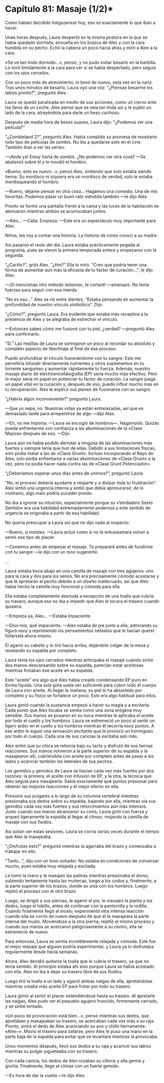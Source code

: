 
# Capítulo 81: Masaje (1/2)*


Como habían decidido holgazanear hoy, eso es exactamente lo que iban a hacer. 

Unas horas después, Laura despertó en la misma postura en la que se había quedado dormida, envuelta en los brazos de Alex y con la cara hundida en su pecho. Echó la cabeza un poco hacia atrás y miró a Alex a la cara.

«Se ve tan lindo dormido...», pensó, y no pudo evitar besarlo en la barbilla. Lo miró tímidamente a la cara para ver si se había despertado, pero seguía con los ojos cerrados.

Con un poco más de atrevimiento, lo besó de nuevo, esta vez en la nariz. Tras unos minutos de besarlo, Laura oyó una voz: "¿Piensas besarme los labios pronto?", preguntó Alex.

Laura se quedó paralizada en medio de sus acciones, como un ciervo ante los faros de un coche. Alex pensó que se veía tan linda así y le sujetó un lado de la cara, atrayéndola para darle un beso cariñoso.

Después de media hora de besos suaves, Laura dijo: "¿Podemos ver una película?"

"¿Zombieland 2?", preguntó Alex. Había cumplido su promesa de mostrarle todo tipo de películas de zombis. No iba a quedarse solo en el cine. También iban a ver las series.

—¡Anda ya! Estoy harta de zombis. ¿No podemos ver otra cosa? —Se abalanzó sobre él y le mordió el hombro.

«Bueno, esto es nuevo…», pensó Alex, sintiendo que solo estaba siendo tierna. Su mordisco ni siquiera era un mordisco de verdad, solo le estaba mordisqueando el hombro.

—Bueno, déjame pensar en otra cosa... Hagamos una comedia. Una de mis favoritas. Podemos pasar un buen rato viéndola también —le dijo Alex.

Pronto se formó una pantalla frente a la cama y las luces de la habitación se atenuaron mientras ambos se acurrucaban juntos.

—Alex... —Calla. Empieza. —Este era un espectáculo muy importante para Alex.

Niños, les voy a contar una historia. La historia de cómo conocí a su madre.

Así pasaron el resto del día. Laura estaba prácticamente pegada al programa, pues se vieron la primera temporada entera y empezaron con la segunda.

"¿Cariño?", gritó Alex. "¿Hm?" Ella lo miró. "Creo que podría tener una forma de aumentar aún más la eficacia de tu factor de curación...", le dijo Alex.

—¡Si mencionas otro método doloroso, te cortaré! —amenazó. No tenía fuerzas para seguir con esa mierda.

“No es eso…” Alex se rió entre dientes, “Estaba pensando en aumentar la profundidad de nuestro vínculo simbiótico”. Dijo.

"¿Cómo?", preguntó Laura. Era evidente que estaba más receptiva a la presencia de Alex y se alegraba de estrechar el vínculo.

—Entonces sabes cómo me fusioné con tu piel, ¿verdad? —preguntó Alex para confirmarlo.

“Sí.” Las mejillas de Laura se sonrojaron un poco al recordar su absoluto y completo aspecto de libertinaje al final de ese proceso.

Puedo profundizar el vínculo fusionándome con tu sangre. Esto me permitiría infundir directamente nutrientes y otros suplementos en tu torrente sanguíneo y aumentar rápidamente tu fuerza. Además, nuestro masaje diario de electroencefalografía (EP) sería mucho más efectivo. Pero lo mejor sería mi papel en potenciar tu factor de curación. La sangre juega un papel vital en la curación y, después de eso, puedo influir mucho más en tu recuperación. Alex le explicó sus planes de fusionarse con su sangre.

“¿Habría algún inconveniente?” preguntó Laura.

—Que yo sepa, no. Nuestras vidas ya están entrelazadas, así que es demasiado tarde para arrepentirse de algo —dijo Alex.

—Eh, no me importa. —Laura se encogió de hombros—. Hagámoslo. Quizás pueda enfrentarme con confianza a las abominaciones de la «Clase Mejora» después de eso. —Dijo.

Laura aún no había podido derrotar a ninguna de las abominaciones más fuertes y siempre tenía que huir de ellas. Debido a sus limitaciones físicas, solo podía matar a las de «Clase Grunt». Incluso incorporando el Rayo de Alex, solo podía enfrentarse a varias abominaciones de «Clase Grunt» a la vez, pero no podía hacer nada contra las de «Clase Grunt Potenciador».

“¿Deberíamos esperar unos días antes de unirnos?”, preguntó Laura.

“No, el proceso debería ayudarte a relajarte y a disipar toda tu frustración”. Alex sintió una urgencia interna y sintió que debía apresurarse; de ​​lo contrario, algo malo podría suceder pronto.

No iba a ignorar su intuición, especialmente porque su «Verdadero Sexto Sentido» era una habilidad extremadamente poderosa y este sentido de urgencia se originaba a partir de esa habilidad.

No quería preocupar a Laura así que no dijo nada al respecto.

—Bueno, si insistes. —Laura actuó como si no le entusiasmara volver a sentir ese tipo de placer.

—Cenemos antes de empezar el masaje. Te prepararé antes de fundirme con tu sangre —le dijo con un tono sugerente.

…

Laura estaba boca abajo en una camilla de masaje con tres agujeros: uno para la cara y dos para los senos. No era precisamente cómodo acostarse y que le apretaran el pecho debido a un diseño inadecuado, así que Alex había hecho la camilla muy funcional y cómoda para ella.

Ella estaba completamente desnuda a excepción de una toalla que cubría su trasero, aunque eso no iba a impedir que Alex le tocara el trasero cuando quisiera.

—Empieza ya, Alex… —Estaba impaciente.

—Dios mío, qué impaciente. —Alex estaba de pie junto a ella, admirando su figura sexy y reprimiendo los pensamientos nefastos que le hacían querer follársela ahora mismo.

Él agarró su cabello y lo tiró hacia arriba, dejándolo colgar de la mesa y revelando su espalda por completo.

Laura tenía los ojos cerrados mientras anticipaba el masaje cuando sintió dos manos descansando sobre su espalda, parecían estar aceitosas mientras frotaban ese aceite en su espalda.

Este "aceite" era algo que Alex había creado condensando EP puro en forma líquida. Una sola gota suele ser suficiente para cubrir todo el cuerpo de Laura con aceite. Al llegar la mañana, su piel lo ha absorbido por completo y su físico se fortalece un poco. Esto era algo habitual para ellos.

Laura gimió cuando la sustancia empezó a hacer su magia y a excitarla. Cada punto que Alex tocaba se sentía como una zona erógena muy sensible. Sus manos se posaron en su nuca mientras le aplicaba el aceite por todo el cuello y los hombros. Laura se estremeció un poco al sentir un ligero ardor en el cuello y los hombros mientras él recorría esos puntos. A ese ardor le siguió una sensación excitante que le provocó un hormigueo por todo el cuerpo. Cada una de sus caricias la excitaba aún más.

Alex sintió que su chica se retorcía bajo su tacto y disfrutó de sus tiernas reacciones. Sus manos volvieron a la parte superior de su espalda y la masajearon allí, cubriéndola con aceite por completo antes de pasar a los lados y acariciar también los laterales de sus pechos.

Los gemidos y gemidos de Laura se hacían cada vez más fuertes por dos razones: la primera, el aceite con infusión de EP, y la otra, la técnica que Alex seguía para masajearla. Sabía exactamente qué puntos presionar para obtener las mejores reacciones y el mejor efecto en ella.

Presionó sus pulgares a lo largo de su columna vertebral mientras presionaba sus dedos sobre su espalda, bajando por ella, mientras oía sus gemidos cada vez más fuertes y sus retorcimientos aún más intensos. Justo cuando sus manos alcanzaron su coxis, Laura gritó con fuerza y ​​arqueó ligeramente la espalda al llegar al clímax, mojando la camilla de masaje con sus fluidos.

Así solían ser estas sesiones, Laura se corría varias veces durante el tiempo que Alex la masajeaba.

"¿Disfrutas esto?" preguntó mientras la agarraba del brazo y comenzaba a trabajar en ello.

"Tanto...", dijo con un tono soñador. No estaba en condiciones de conversar mucho, pues estaba muy relajada y excitada.

Le tomó la mano y le masajeó las palmas mientras presionaba el dorso, subiendo lentamente hasta las muñecas, luego a los codos y, finalmente, a la parte superior de los brazos, donde se unía con los hombros. Luego repitió el proceso con el otro brazo.

Luego, se dirigió a sus piernas, le agarró el pie, le masajeó la planta y los dedos, luego el tobillo, antes de continuar con la pantorrilla y la rodilla. Cuando finalmente llegó al muslo, experimentó otra intensa reacción cuando ella se corrió de nuevo después de que él le masajeara la parte interna del muslo. Moviéndose a la otra pierna, repitió el mismo proceso y cuando sus manos se acercaron peligrosamente a su centro, ella se estremeció de nuevo.

Para entonces, Laura se sentía increíblemente relajada y cómoda. Este fue el mejor masaje que alguien podría experimentar, y Laura ya lo disfrutaba regularmente desde hacía semanas.

Ahora, Alex decidió quitarse la toalla que le cubría el trasero, ya que no tenía sentido. Al principio estaba ahí solo porque Laura se había acostado con ella. Alex no iba a dejar su trasero libre de sus fluidos.

Luego tiró la toalla a un lado y agarró ambas nalgas de ella, apretándolas mientras creaba más aceite EP para frotar por todo su trasero.

Laura gimió al sentir el placer extendiéndose hasta su trasero. Al apretarle las nalgas, Alex pudo ver el pequeño agujero fruncido, firmemente cerrado, y se sintió tentado.

«Un poco de provocación está bien…», pensó mientras sus dedos, que apretaban y masajeaban su trasero, se acercaban cada vez más a su raja. Pronto, sintió el dedo de Alex acariciando su ano y chilló tiernamente: «Alex~». Movió el trasero para zafarse, pero Alex le puso una mano en la parte baja de la espalda para evitar que se levantara mientras la provocaba.

Unos momentos después, llevó sus dedos a su raja y acarició sus labios mientras su pulgar jugueteaba con su trasero.

Con cada caricia, los dedos de Alex rozaban su clítoris y ella gemía y gruñía. Finalmente, llegó al clímax con un fuerte gemido.

—Es hora de dar la vuelta —le dijo Alex.
